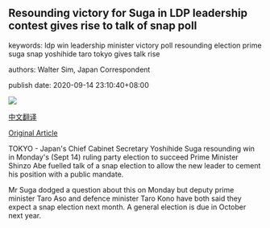 ## Resounding victory for Suga in LDP leadership contest gives rise to talk of snap poll

keywords: ldp win leadership minister victory poll resounding election prime suga snap yoshihide taro tokyo gives talk rise

authors: Walter Sim, Japan Correspondent

publish date: 2020-09-14 23:10:40+08:00

![](https://www.straitstimes.com/sites/default/files/styles/x_large/public/articles/2020/09/14/yq-suga-14092024.jpg?itok=sspgJvtl)

[中文翻译](Resounding%20victory%20for%20Suga%20in%20LDP%20leadership%20contest%20gives%20rise%20to%20talk%20of%20snap%20poll_zh.md)

[Original Article](https://www.straitstimes.com/asia/east-asia/resounding-victory-for-suga-in-ldp-leadership-contest-gives-rise-to-talk-of-snap-poll)

TOKYO - Japan's Chief Cabinet Secretary Yoshihide Suga resounding win in Monday's (Sept 14) ruling party election to succeed Prime Minister Shinzo Abe fuelled talk of a snap election to allow the new leader to cement his position with a public mandate.

Mr Suga dodged a question about this on Monday but deputy prime minister Taro Aso and defence minister Taro Kono have both said they expect a snap election next month. A general election is due in October next year.